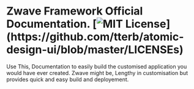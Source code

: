 
# Zwave Framework Official Documentation. [![MIT License](https://img.shields.io/apm/l/atomic-design-ui.svg?)](https://github.com/tterb/atomic-design-ui/blob/master/LICENSEs)
Use This, Documentation to easily build the customised application you would have ever created.
Zwave might be, Lengthy in customisation but provides
quick and easy build and deployement.




